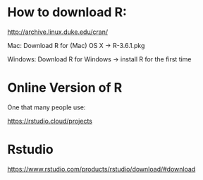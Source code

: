# How to download R:

http://archive.linux.duke.edu/cran/

Mac: Download R for (Mac) OS X -> R-3.6.1.pkg

Windows: Download R for Windows ->  install R for the first time

# Online Version of R 

One that many people use:

https://rstudio.cloud/projects

# Rstudio

https://www.rstudio.com/products/rstudio/download/#download



